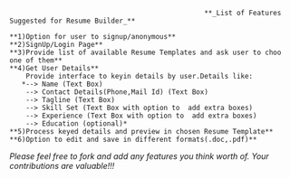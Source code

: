 													**_List of Features Suggested for Resume Builder_**
	
	**1)Option for user to signup/anonymous**
	**2)SignUp/Login Page**
	**3)Provide list of available Resume Templates and ask user to choo one of them**
	**4)Get User Details**
		Provide interface to keyin details by user.Details like:
	   *--> Name (Text Box)
		--> Contact Details(Phone,Mail Id) (Text Box)
		--> Tagline (Text Box)
		--> Skill Set (Text Box with option to  add extra boxes)
		--> Experience (Text Box with option to  add extra boxes)
		--> Education (optional)*
	**5)Process keyed details and preview in chosen Resume Template**
	**6)Option to edit and save in different formats(.doc,.pdf)**
	

*Please feel free to fork and add any features you think worth of. Your contributions are valuable!!!*